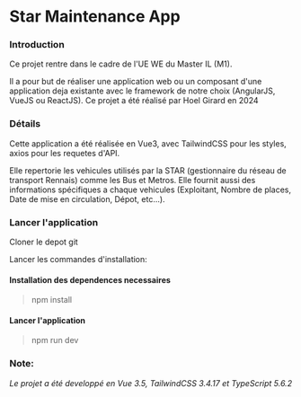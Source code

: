 # Star Maintenance App


### Introduction

Ce projet rentre dans le cadre de l'UE WE du Master IL (M1). <p><p/>Il a pour but de réaliser une application web ou un composant d'une application deja existante avec le framework de notre choix (AngularJS, VueJS ou ReactJS).
Ce projet a été réalisé par Hoel Girard en 2024

### Détails

Cette application a été réalisée en Vue3, avec TailwindCSS pour les styles, axios pour les requetes d'API.<p><p/>
Elle repertorie les vehicules utilisés par la STAR (gestionnaire du réseau de transport Rennais) comme les Bus et Metros. Elle fournit aussi des informations spécifiques a chaque vehicules (Exploitant, Nombre de places, Date de mise en circulation, Dépot, etc...). 

### Lancer l'application

Cloner le depot git <p><p/>
Lancer les commandes d'installation:

 #### Installation des dependences necessaires
 > npm install
 
 #### Lancer l'application
 > npm run dev

 ### Note:
<i>Le projet a été developpé en Vue 3.5, TailwindCSS 3.4.17 et TypeScript 5.6.2<i/>
